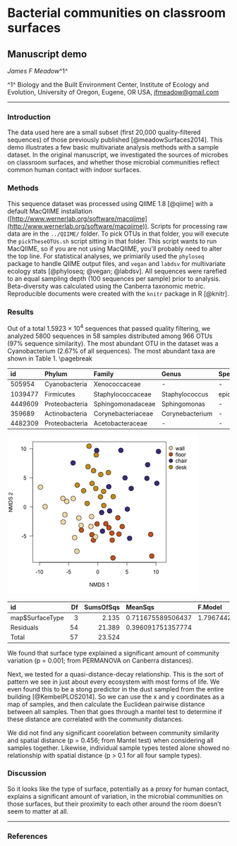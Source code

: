 

# Bacterial communities on classroom surfaces

## Manuscript demo

_James F Meadow_^1^

^1^ Biology and the Built Environment Center, Institute of Ecology and Evolution, University of Oregon, Eugene, OR USA, jfmeadow@gmail.com

-------------------

### Introduction

The data used here are a small subset (first 20,000 quality-filtered sequences) of those previously published [@meadowSurfaces2014]. This demo illustrates a few basic multivariate analysis methods with a sample dataset. In the original manuscript, we investigated the sources of microbes on classroom surfaces, and whether those microbial communities reflect common human contact with indoor surfaces. 

### Methods

This sequence dataset was processed using QIIME 1.8 [@qiime] with a default MacQIIME installation ([http://www.wernerlab.org/software/macqiime](http://www.wernerlab.org/software/macqiime)). Scripts for processing raw data are in the `../QIIME/` folder. To pick OTUs in that folder, you will execute the `pickTheseOTUs.sh` script sitting in that folder. This script wants to run MacQIIME, so if you are not using MacQIIME, you'll probably need to alter the top line. For statistical analyses, we primiarily used the `phyloseq` package to handle QIIME output files, and `vegan` and `labdsv` for multivariate ecology stats [@phyloseq; @vegan; @labdsv]. All sequences were rarefied to an equal sampling depth (100 sequences per sample) prior to analysis. Beta-diversity was calculated using the Canberra taxonomic metric. Reproducible documents were created with the `knitr` package in R [@knitr].





















































### Results

Out of a total 1.5923 &times; 10<sup>4</sup> sequences that passed quality filtering, we analyzed 5800 sequences in 58 samples distributed among 966 OTUs (97% sequence similarity). The most abundant OTU in the dataset was a Cyanobacterium (2.67% of all sequences). The most abundant taxa are shown in Table 1. \pagebreak

|id       |Phylum          |Family              |Genus            |Species      |  RelAbu|
|:--------|:---------------|:-------------------|:----------------|:------------|-------:|
|505954   |Cyanobacteria   |Xenococcaceae       |-                |-            |    1.55|
|1039477  |Firmicutes      |Staphylococcaceae   |Staphylococcus   |epidermidis  |    1.46|
|4449609  |Proteobacteria  |Sphingomonadaceae   |Sphingomonas     |-            |    1.39|
|359689   |Actinobacteria  |Corynebacteriaceae  |Corynebacterium  |-            |    1.25|
|4482309  |Proteobacteria  |Acetobacteraceae    |-                |-            |    1.24|


![Samples cluster by the type of surface.](figure/plotNMDS.png) 



|id               |  Df|  SumsOfSqs|MeanSqs            |F.Model        |       R2|Pr(>F)  |
|:----------------|---:|----------:|:------------------|:--------------|--------:|:-------|
|map$SurfaceType  |   3|      2.135|0.711675589506437  |1.79674428227  |  0.09076|0.001   |
|Residuals        |  54|     21.389|0.396091751357774  |               |  0.90924|        |
|Total            |  57|     23.524|                   |               |  1.00000|        |



We found that surface type explained a significant amount of community variation (p = 0.001; from PERMANOVA on Canberra distances). 


Next, we tested for a quasi-distance-decay relationship. This is the sort of pattern we see in just about every ecosystem with most forms of life. We even found this to be a stong predictor in the dust sampled from the entire building [@KembelPLOS2014]. So we can use the x and y coordinates as a map of samples, and then calculate the Euclidean pairwise distance between all samples. Then that goes through a mantel test to determine if these distance are correlated with the community distances. 







We did not find any significant coorelation between community similarity and spatial distance (p = 0.456; from Mantel test) when considering all samples together. Likewise, individual sample types tested alone showed no relationship with spatial distance (p > 0.1 for all four sample types). 


### Discussion

So it looks like the type of surface, potentially as a proxy for human contact, explains a significant amount of variation, in the microbial communities on those surfaces, but their proximity to each other around the room doesn't seem to matter at all. 



----------------

### References
